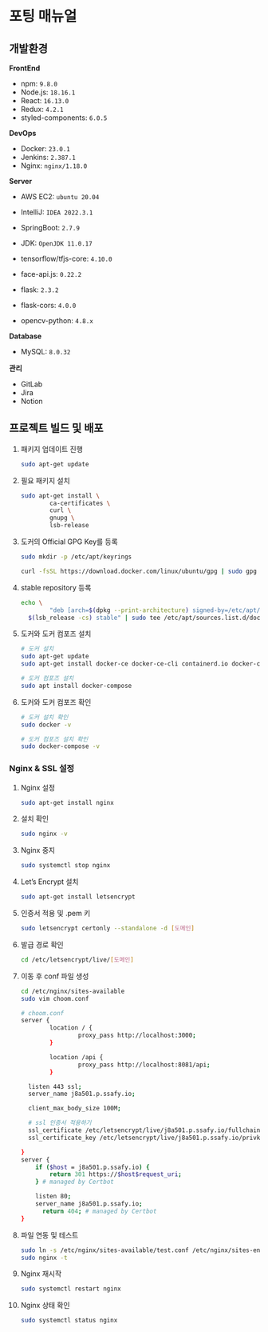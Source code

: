 # 포팅 매뉴얼

## 개발환경

**FrontEnd**  

- npm: `9.8.0`
- Node.js: `18.16.1`
- React: `16.13.0`
- Redux: `4.2.1`
- styled-components: `6.0.5`  


**DevOps**  

- Docker: `23.0.1`
- Jenkins: `2.387.1`
- Nginx: `nginx/1.18.0`  

**Server**  

- AWS EC2: `ubuntu 20.04`
- IntelliJ: `IDEA 2022.3.1`
- SpringBoot: `2.7.9`
- JDK: `OpenJDK 11.0.17`

- tensorflow/tfjs-core: `4.10.0`
- face-api.js: `0.22.2`

- flask: `2.3.2`
- flask-cors: `4.0.0`
- opencv-python: `4.8.x`  


**Database**  

- MySQL: `8.0.32`  


**관리**  

- GitLab
- Jira
- Notion  


## 프로젝트 빌드 및 배포
1. 패키지 업데이트 진행
    
    ```bash
    sudo apt-get update
    ```
    
2. 필요 패키지 설치
    
    ```bash
    sudo apt-get install \
    		ca-certificates \
    		curl \
    		gnupg \
    		lsb-release
    ```
    
3. 도커의 Official GPG Key를 등록
    
    ```bash
    sudo mkdir -p /etc/apt/keyrings
    
    curl -fsSL https://download.docker.com/linux/ubuntu/gpg | sudo gpg --dearmor -o /etc/apt/keyrings/docker.gpg
    ```
    
4. stable repository 등록
    
    ```bash
    echo \
    		"deb [arch=$(dpkg --print-architecture) signed-by=/etc/apt/keyrings/docker.gpg] https://download.docker.com/linux/ubuntu \
      $(lsb_release -cs) stable" | sudo tee /etc/apt/sources.list.d/docker.list > /dev/null
    ```
    
5. 도커와 도커 컴포즈 설치
    
    ```bash
    # 도커 설치
    sudo apt-get update
    sudo apt-get install docker-ce docker-ce-cli containerd.io docker-compose-plugin
    
    # 도커 컴포즈 설치
    sudo apt install docker-compose
    ```
    
6. 도커와 도커 컴포즈 확인
    
    ```bash
    # 도커 설치 확인
    sudo docker -v
    
    # 도커 컴포즈 설치 확인
    sudo docker-compose -v  


### Nginx & SSL 설정
1. Nginx 설정
    
    ```bash
    sudo apt-get install nginx
    ```
    
2. 설치 확인
    
    ```bash
    sudo nginx -v
    ```
    
3. Nginx 중지
    
    ```bash
    sudo systemctl stop nginx
    ```
    
4. Let’s Encrypt 설치
    
    ```bash
    sudo apt-get install letsencrypt
    ```
    
5. 인증서 적용 및 .pem 키
    
    ```bash
    sudo letsencrypt certonly --standalone -d [도메인]
    ```
    
6. 발급 경로 확인
    
    ```bash
    cd /etc/letsencrypt/live/[도메인]
    ```
    
7. 이동 후 conf 파일 생성
    
    ```bash
    cd /etc/nginx/sites-available
    sudo vim choom.conf
    ```
    
    ```bash
    # choom.conf
    server {
            location / {
                    proxy_pass http://localhost:3000;
            }
    
            location /api {
                    proxy_pass http://localhost:8081/api;
            }
    
      listen 443 ssl;
      server_name j8a501.p.ssafy.io;
    
      client_max_body_size 100M;
    
      # ssl 인증서 적용하기
      ssl_certificate /etc/letsencrypt/live/j8a501.p.ssafy.io/fullchain.pem;
      ssl_certificate_key /etc/letsencrypt/live/j8a501.p.ssafy.io/privkey.pem;
    
    }
    server {
        if ($host = j8a501.p.ssafy.io) {
            return 301 https://$host$request_uri;
        } # managed by Certbot
    
        listen 80;
        server_name j8a501.p.ssafy.io;
          return 404; # managed by Certbot
    }
    ```
    
8. 파일 연동 및 테스트
    
    ```bash
    sudo ln -s /etc/nginx/sites-available/test.conf /etc/nginx/sites-enabled/choom.conf
    sudo nginx -t
    ```
    
9. Nginx 재시작
    
    ```bash
    sudo systemctl restart nginx
    ```
    
10. Nginx 상태 확인
    
    ```bash
    sudo systemctl status nginx
    ```
